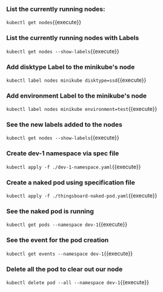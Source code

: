 ### List the currently running nodes:

`kubectl get nodes`{{execute}}

### List the currently running nodes with Labels

`kubectl get nodes --show-labels`{{execute}}

### Add disktype Label to the minikube's node

`kubectl label nodes minikube disktype=ssd`{{execute}}

### Add environment Label to the minikube's node

`kubectl label nodes minikube environment=test`{{execute}}

### See the new labels added to the nodes

`kubectl get nodes --show-labels`{{execute}}

### Create dev-1 namespace via spec file

`kubectl apply -f ./dev-1-namespace.yaml`{{execute}}

### Create a naked pod using specification file

`kubectl apply -f ./thingsboard-naked-pod.yaml`{{execute}}

### See the naked pod is running

`kubectl get pods --namespace dev-1`{{execute}}

### See the event for the pod creation

`kubectl get events --namespace dev-1`{{execute}}

### Delete all the pod to clear out our node

`kubectl delete pod --all --namespace dev-1`{{execute}}

